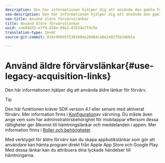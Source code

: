 ```yaml
---
description: Den här informationen hjälper dig att använda den gamla funktionen för förvärvslänk.
seo-description: Den här informationen hjälper dig att använda den gamla funktionen för förvärvslänk.
seo-title: Använd äldre förvärvslänkar
title: Använd äldre förvärvslänkar
uuid: cee84d33-e7f9-428e-89a1-83554e7f4c5e
translation-type: tm+mt
source-git-commit: 814c99695f538160ae28484ca8e2a92f5b24bb1a

---
```



# Använd äldre förvärvslänkar{#use-legacy-acquisition-links}

Den här informationen hjälper dig att använda äldre länkar för förvärv.

>[!TIP]
>
>Den här funktionen kräver SDK version 4.1 eller senare med aktiverat förvärv. Mer information finns i [Konfiguration](/help/using/acquisition-main/t-enable-acquisition.md)av värvning. Du måste även ange vem som har administratörsbehörighet för mobilappar eftersom dessa rättigheter ger åtkomst till hämtningslänkar och meddelanden i appen. Mer information finns i [Roller och behörigheter](/help/using/gs/c-mob-roles-and-permissions.md).

Med verktyget för äldre förvärv kan du skapa appbutikslänkar som gör att användare kan hämta program direkt från Apple App Store och Google Play. Med dessa länkar kan du attribuera dina lyckade händelser till hämtningarna.

